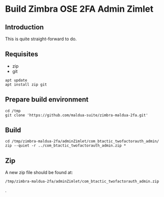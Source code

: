 # Build Zimbra OSE 2FA Admin Zimlet

## Introduction

This is quite straight-forward to do.

## Requisites

- zip
- git

```
apt update
apt install zip git
```

## Prepare build environment

```
cd /tmp
git clone 'https://github.com/maldua-suite/zimbra-maldua-2fa.git'
```

## Build

```
cd /tmp/zimbra-maldua-2fa/adminZimlet/com_btactic_twofactorauth_admin/
zip --quiet -r ../com_btactic_twofactorauth_admin.zip *
```

## Zip

A new zip file should be found at:
```
/tmp/zimbra-maldua-2fa/adminZimlet/com_btactic_twofactorauth_admin.zip
```
.
